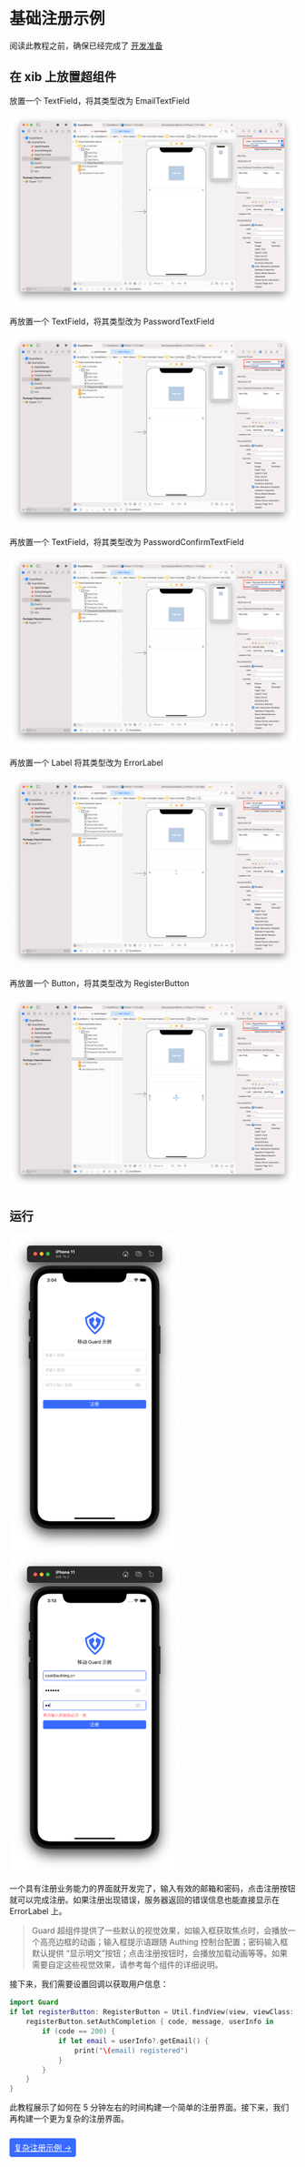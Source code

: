 # 基础注册示例

<LastUpdated/>

阅读此教程之前，确保已经完成了 [开发准备](/reference-new/Mobile-and-client-applications/sdk-for-ios/develop)

## 在 xib 上放置超组件

放置一个 TextField，将其类型改为 EmailTextField

![](./images/register1.png)

再放置一个 TextField，将其类型改为 PasswordTextField

![](./images/register2.png)

再放置一个 TextField，将其类型改为 PasswordConfirmTextField

![](./images/register3.png)

再放置一个 Label 将其类型改为 ErrorLabel

![](./images/register4.png)

再放置一个 Button，将其类型改为 RegisterButton

![](./images/register5.png)

## 运行

<img src="./images/register6.png" alt="drawing" width="300"/>
<img src="./images/register7.png" alt="drawing" width="300"/>

一个具有注册业务能力的界面就开发完了，输入有效的邮箱和密码，点击注册按钮就可以完成注册。如果注册出现错误，服务器返回的错误信息也能直接显示在 ErrorLabel 上。

>Guard 超组件提供了一些默认的视觉效果，如输入框获取焦点时，会播放一个高亮边框的动画；输入框提示语跟随 Authing 控制台配置；密码输入框默认提供 “显示明文”按钮；点击注册按钮时，会播放加载动画等等。如果需要自定这些视觉效果，请参考每个组件的详细说明。

接下来，我们需要设置回调以获取用户信息：

```swift
import Guard
if let registerButton: RegisterButton = Util.findView(view, viewClass: RegisterButton.self) {
    registerButton.setAuthCompletion { code, message, userInfo in
        if (code == 200) {
            if let email = userInfo?.getEmail() {
                print("\(email) registered")
            }
        }
    }
}
```

此教程展示了如何在 5 分钟左右的时间构建一个简单的注册界面。接下来，我们再构建一个更为复杂的注册界面。

<br>
<span style="background-color: #396aff;a:link:color:#FFF;padding:8px;border-radius: 4px;"><a href="./advanced-register.html" style="color:#FFF;">复杂注册示例 →</a>
</span>